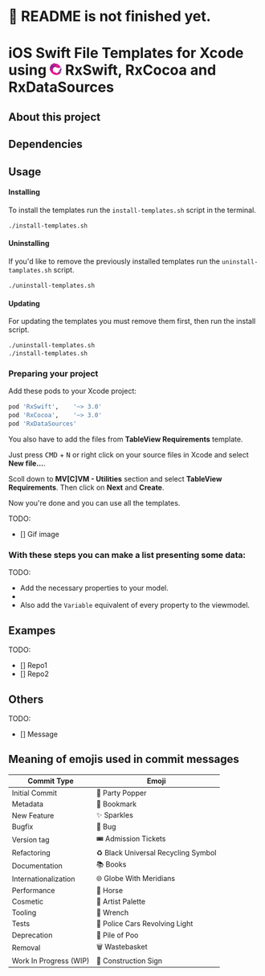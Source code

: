 # 🚧 README is not finished yet.


# iOS Swift File Templates for Xcode using <img src="assets/Rx_Logo_M.png" alt="Feel the power of RxSwift." width="24" height="24"> RxSwift, RxCocoa and RxDataSources

## About this project

## Dependencies

## Usage

#### Installing

To install the templates run the `install-templates.sh` script in the terminal.
```shell
./install-templates.sh
```

#### Uninstalling

If you'd like to remove the previously installed templates run the `uninstall-tamplates.sh` script.
```shell
./uninstall-templates.sh
```

#### Updating

For updating the templates you must remove them first, then run the install script.
```shell
./uninstall-templates.sh
./install-templates.sh
```


### Preparing your project

Add these pods to your Xcode project:
```ruby
pod 'RxSwift',    '~> 3.0'
pod 'RxCocoa',    '~> 3.0'
pod 'RxDataSources'
```
You also have to add the files from **TableView Requirements** template.

Just press <kbd>CMD</kbd> + <kbd>N</kbd> or right click on your source files in Xcode and select **New file...**. 

Scoll down to **MV[C]VM - Utilities** section and select **TableView Requirements**. Then click on **Next** and **Create**.

Now you're done and you can use all the templates.

TODO:
- [] Gif image

### With these steps you can make a list presenting some data:

TODO:
- Add the necessary properties to your model.
- 
- Also add the `Variable` equivalent of every property to the viewmodel.


## Exampes

TODO:
- [] Repo1
- [] Repo2

## Others

TODO:
- [] Message

## Meaning of emojis used in commit messages
Commit Type | Emoji
----------  | -----
Initial Commit | 🎉 Party Popper
Metadata | 🔖 Bookmark
New Feature | ✨ Sparkles
Bugfix | 🐛 Bug
Version tag | 🎟️ Admission Tickets
Refactoring | ♻️ Black Universal Recycling Symbol
Documentation | 📚 Books
Internationalization | 🌐 Globe With Meridians
Performance | 🐎 Horse
Cosmetic | 🎨 Artist Palette
Tooling | 🔧 Wrench
Tests | 🚨 Police Cars Revolving Light
Deprecation | 💩 Pile of Poo
Removal | 🗑️ Wastebasket
Work In Progress (WIP) | 🚧 Construction Sign
